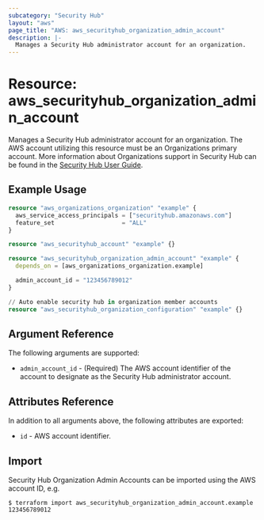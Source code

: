 ```yaml
---
subcategory: "Security Hub"
layout: "aws"
page_title: "AWS: aws_securityhub_organization_admin_account"
description: |-
  Manages a Security Hub administrator account for an organization.
---
```


# Resource: aws_securityhub_organization_admin_account

Manages a Security Hub administrator account for an organization. The AWS account utilizing this resource must be an Organizations primary account. More information about Organizations support in Security Hub can be found in the [Security Hub User Guide](https://docs.aws.amazon.com/securityhub/latest/userguide/designate-orgs-admin-account.html).

## Example Usage

```terraform
resource "aws_organizations_organization" "example" {
  aws_service_access_principals = ["securityhub.amazonaws.com"]
  feature_set                   = "ALL"
}

resource "aws_securityhub_account" "example" {}

resource "aws_securityhub_organization_admin_account" "example" {
  depends_on = [aws_organizations_organization.example]

  admin_account_id = "123456789012"
}

// Auto enable security hub in organization member accounts
resource "aws_securityhub_organization_configuration" "example" {}
```

## Argument Reference

The following arguments are supported:

* `admin_account_id` - (Required) The AWS account identifier of the account to designate as the Security Hub administrator account.

## Attributes Reference

In addition to all arguments above, the following attributes are exported:

* `id` - AWS account identifier.

## Import

Security Hub Organization Admin Accounts can be imported using the AWS account ID, e.g.

```
$ terraform import aws_securityhub_organization_admin_account.example 123456789012
```
